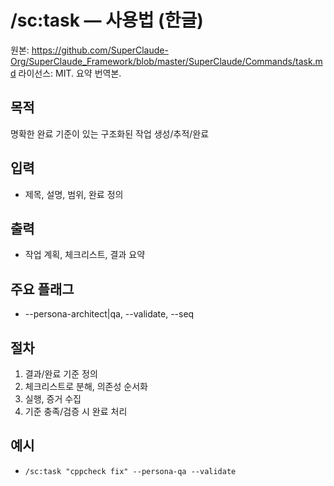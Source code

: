 # /sc:task — 사용법 (한글)

원본: https://github.com/SuperClaude-Org/SuperClaude_Framework/blob/master/SuperClaude/Commands/task.md
라이선스: MIT. 요약 번역본.

## 목적
명확한 완료 기준이 있는 구조화된 작업 생성/추적/완료

## 입력
- 제목, 설명, 범위, 완료 정의

## 출력
- 작업 계획, 체크리스트, 결과 요약

## 주요 플래그
- --persona-architect|qa, --validate, --seq

## 절차
1) 결과/완료 기준 정의
2) 체크리스트로 분해, 의존성 순서화
3) 실행, 증거 수집
4) 기준 충족/검증 시 완료 처리

## 예시
- `/sc:task "cppcheck fix" --persona-qa --validate`
